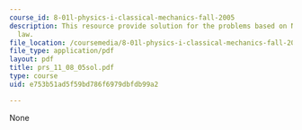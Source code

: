 ```yaml
---
course_id: 8-01l-physics-i-classical-mechanics-fall-2005
description: This resource provide solution for the problems based on Newton's 3rd
  law.
file_location: /coursemedia/8-01l-physics-i-classical-mechanics-fall-2005/e753b51ad5f59bd786f6979dbfdb99a2_prs_11_08_05sol.pdf
file_type: application/pdf
layout: pdf
title: prs_11_08_05sol.pdf
type: course
uid: e753b51ad5f59bd786f6979dbfdb99a2

---
```

None